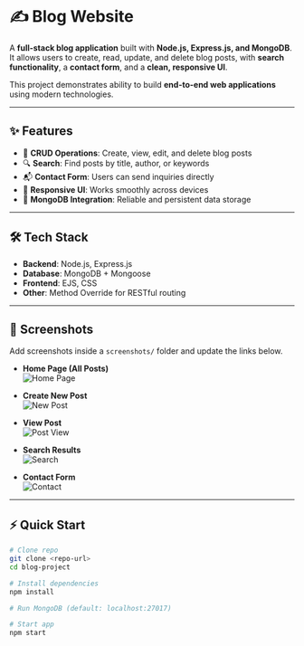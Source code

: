# ✍️ Blog Website  

A **full-stack blog application** built with **Node.js, Express.js, and MongoDB**.  
It allows users to create, read, update, and delete blog posts, with **search functionality**, a **contact form**, and a **clean, responsive UI**.  

This project demonstrates ability to build **end-to-end web applications** using modern technologies.  

---

## ✨ Features  

- 📝 **CRUD Operations**: Create, view, edit, and delete blog posts  
- 🔍 **Search**: Find posts by title, author, or keywords  
- 📬 **Contact Form**: Users can send inquiries directly  
- 📱 **Responsive UI**: Works smoothly across devices  
- 💾 **MongoDB Integration**: Reliable and persistent data storage  

---

## 🛠 Tech Stack  

- **Backend**: Node.js, Express.js  
- **Database**: MongoDB + Mongoose  
- **Frontend**: EJS, CSS  
- **Other**: Method Override for RESTful routing  

---

## 📸 Screenshots  

Add screenshots inside a `screenshots/` folder and update the links below.  

- **Home Page (All Posts)**  
  ![Home Page](screenshots/home.png)  

- **Create New Post**  
  ![New Post](screenshots/new-post.png)  

- **View Post**  
  ![Post View](screenshots/post-view.png)  

- **Search Results**  
  ![Search](screenshots/search.png)  

- **Contact Form**  
  ![Contact](screenshots/contact.png)  

---

## ⚡ Quick Start  

```bash
# Clone repo
git clone <repo-url>
cd blog-project

# Install dependencies
npm install

# Run MongoDB (default: localhost:27017)

# Start app
npm start
